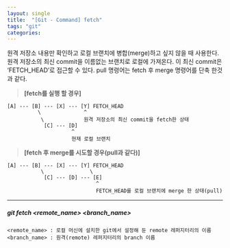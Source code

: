 ```yaml
---
layout: single
title:  "[Git - Command] fetch"
tags: "git"
categories:
---
```


<prev>
원격 저장소 내용만 확인하고 로컬 브랜치에 병합(merge)하고 싶지 않을 때 사용한다. 원격 저장소의 최신 commit을 이름없는 브랜치로 로컬에 가져온다. 이 최신 commit은 ‘FETCH_HEAD’로 접근할 수 있다. pull 명령어는 fetch 후 merge 명령어를 단축 한것과 같다.
</prev>

> **[fetch를 실행 할 경우]**
```
[A] --- [B] --- [X] --- [Y] FETCH_HEAD
          \              ^
           \             원격 저장소의 최신 commit을 fetch한 상태
            [C] --- [D]
                     ^
                     현재 로컬 브랜치
```


> **[fetch 후 merge를 시도할 경우(pull과 같다)]**
```
[A] --- [B] --- [X] --- [Y] FETCH_HEAD
           \               \
            [C] --- [D] --- [E]
                             ^
                             FETCH_HEAD를 로컬 브랜치에 merge 한 상태(pull)
```

---

##### git fetch \<remote_name> \<branch_name>
```
<remote_name> : 로컬 머신에 설치한 git에서 설정해 둔 remote 레퍼지터리의 이름
<branch_name> : 원격(remote) 레퍼지터리의 branch 이름
```
